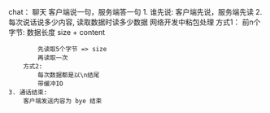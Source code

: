 chat： 聊天
    客户端说一句，服务端答一句
    1. 谁先说: 客户端先说，服务端先读
    2. 每次说话说多少内容, 读取数据时读多少数据
        网络开发中粘包处理
        方式1：
            前n个字节: 数据长度
            size + content

            先读取5个字节 => size
            再读取一次
        方式2:
            每次数据都是以\n结尾
            带缓冲IO
    3. 通话结束:
        客户端发送内容为 bye 结束